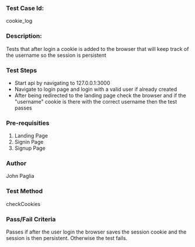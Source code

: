 ### Test Case Id: 
cookie_log

### Description:
Tests that after login a cookie is added to the browser that
will keep track of the username so the session is persistent 

### Test Steps 
- Start api by navigating to 127.0.0.1:3000
- Navigate to login page and login with a valid user if already created
- After being redirected to the landing page check the browser and if the "username" cookie is there with the correct username then the test passes

### Pre-requisities
1. Landing Page
2. Signin Page
3. Signup Page

### Author
John Paglia

### Test Method
checkCookies

### Pass/Fail Criteria
Passes if after the user login the browser saves the session cookie and the session
is then persistent. Otherwise the test fails.